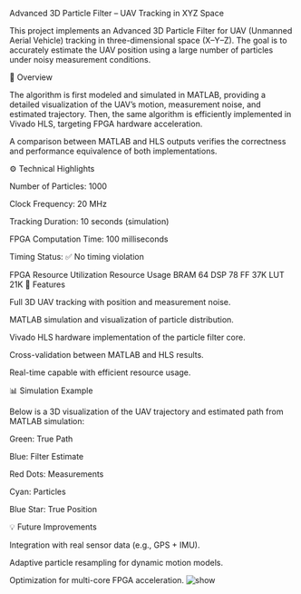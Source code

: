 Advanced 3D Particle Filter – UAV Tracking in XYZ Space

This project implements an Advanced 3D Particle Filter for UAV (Unmanned Aerial Vehicle) tracking in three-dimensional space (X–Y–Z).
The goal is to accurately estimate the UAV position using a large number of particles under noisy measurement conditions.

🧠 Overview

The algorithm is first modeled and simulated in MATLAB, providing a detailed visualization of the UAV’s motion, measurement noise, and estimated trajectory.
Then, the same algorithm is efficiently implemented in Vivado HLS, targeting FPGA hardware acceleration.

A comparison between MATLAB and HLS outputs verifies the correctness and performance equivalence of both implementations.

⚙️ Technical Highlights

Number of Particles: 1000

Clock Frequency: 20 MHz

Tracking Duration: 10 seconds (simulation)

FPGA Computation Time: 100 milliseconds

Timing Status: ✅ No timing violation

FPGA Resource Utilization
Resource	Usage
BRAM	64
DSP	78
FF	37K
LUT	21K
🧩 Features

Full 3D UAV tracking with position and measurement noise.

MATLAB simulation and visualization of particle distribution.

Vivado HLS hardware implementation of the particle filter core.

Cross-validation between MATLAB and HLS results.

Real-time capable with efficient resource usage.

📊 Simulation Example

Below is a 3D visualization of the UAV trajectory and estimated path from MATLAB simulation:

Green: True Path

Blue: Filter Estimate

Red Dots: Measurements

Cyan: Particles

Blue Star: True Position

💡 Future Improvements

Integration with real sensor data (e.g., GPS + IMU).

Adaptive particle resampling for dynamic motion models.

Optimization for multi-core FPGA acceleration.
![show](https://github.com/user-attachments/assets/e41e72e2-6476-466d-b816-64b6cb1fc37d)
